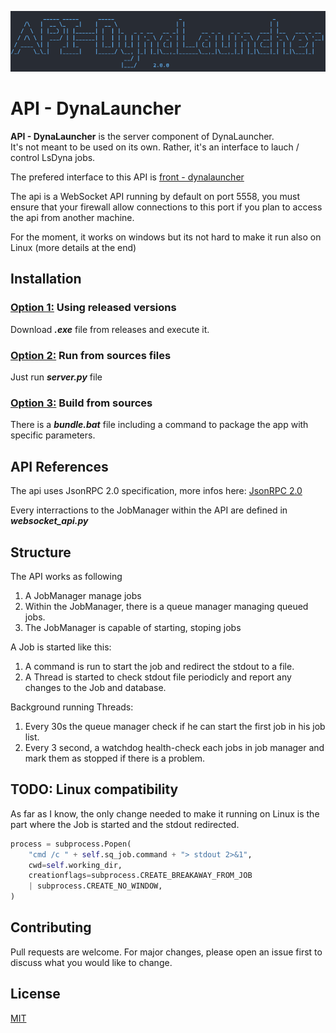 ![DynaLauncher](https://github.com/ThomasBoulestin/api-dynalauncher/blob/main/images/asciiArt.png?raw=true)

# API - DynaLauncher

**API - DynaLauncher** is the server component of DynaLauncher. \
It's not meant to be used on its own.
Rather, it's an interface to lauch / control LsDyna jobs.

The prefered interface to this API is [front - dynalauncher](https://github.com/ThomasBoulestin/front-dynalauncher "front - dynalauncher")

The api is a WebSocket API running by default on port 5558, you must ensure that your firewall allow connections to this port if you plan to access the api from another machine.

For the moment, it works on windows but its not hard to make it run also on Linux (more details at the end)

## Installation

### <u>Option 1:</u> Using released versions

Download **_.exe_** file from releases and execute it.

### <u>Option 2:</u> Run from sources files

Just run **_server.py_** file

### <u>Option 3:</u> Build from sources

There is a **_bundle.bat_** file including a command to package the app with specific parameters.

## API References

The api uses JsonRPC 2.0 specification, more infos here: [JsonRPC 2.0](https://www.jsonrpc.org/specification "JsonRPC 2.0")

Every interractions to the JobManager within the API are defined in **_websocket_api.py_**

## Structure

The API works as following

1. A JobManager manage jobs
2. Within the JobManager, there is a queue manager managing queued jobs.
3. The JobManager is capable of starting, stoping jobs

A Job is started like this:

1. A command is run to start the job and redirect the stdout to a file.
2. A Thread is started to check stdout file periodicly and report any changes to the Job and database.

Background running Threads:

1. Every 30s the queue manager check if he can start the first job in his job list.
2. Every 3 second, a watchdog health-check each jobs in job manager and mark them as stopped if there is a problem.

## TODO: Linux compatibility

As far as I know, the only change needed to make it running on Linux is the part where the Job is started and the stdout redirected.

```python
process = subprocess.Popen(
    "cmd /c " + self.sq_job.command + "> stdout 2>&1",
    cwd=self.working_dir,
    creationflags=subprocess.CREATE_BREAKAWAY_FROM_JOB
    | subprocess.CREATE_NO_WINDOW,
)
```

## Contributing

Pull requests are welcome. For major changes, please open an issue first
to discuss what you would like to change.

## License

[MIT](https://choosealicense.com/licenses/mit/)
